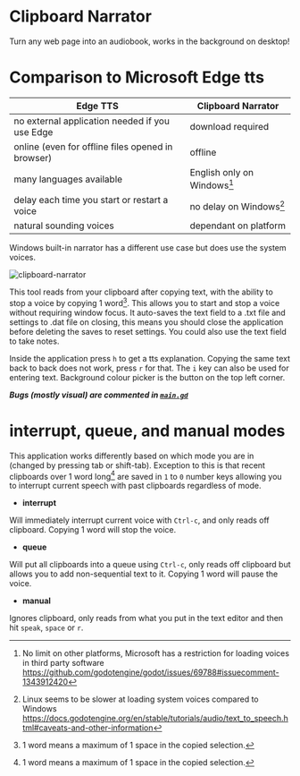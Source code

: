 # Clipboard Narrator
Turn any web page into an audiobook, works in the background on desktop!

# Comparison to Microsoft Edge tts
Edge TTS | Clipboard Narrator
|---|---|
no external application needed if you use Edge | download required
online (even for offline files opened in browser) | offline
many languages available | English only on Windows[^1]
delay each time you start or restart a voice | no delay on Windows[^2]
natural sounding voices | dependant on platform

Windows built-in narrator has a different use case but does use the system voices.

![clipboard-narrator](https://user-images.githubusercontent.com/19632758/210650475-b0b2d8f7-2791-43cc-88cf-d7060cb74884.png)

This tool reads from your clipboard after copying text, with the ability to stop a voice by copying 1 word[^3]. This allows you to start and stop a voice without requiring window focus. It auto-saves the text field to a .txt file and settings to .dat file on closing, this means you should close the application before deleting the saves to reset settings. You could also use the text field to take notes.

Inside the application press `h` to get a tts explanation. Copying the same text back to back does not work, press `r` for that. The `i` key can also be used for entering text. Background colour picker is the button on the top left corner.

***Bugs (mostly visual) are commented in [`main.gd`](main.gd#L20)***

# interrupt, queue, and manual modes
This application works differently based on which mode you are in (changed by pressing tab or shift-tab). Exception to this is that recent clipboards over 1 word long[^3] are saved in `1` to `0` number keys allowing you to interrupt current speech with past clipboards regardless of mode.

- **interrupt**

Will immediately interrupt current voice with `Ctrl-c`, and only reads off clipboard. Copying 1 word will stop the voice.

- **queue**

Will put all clipboards into a queue using `Ctrl-c`, only reads off clipboard but allows you to add non-sequential text to it. Copying 1 word will pause the voice.

- **manual**

Ignores clipboard, only reads from what you put in the text editor and then hit `speak`, `space` or `r`.

[^1]:No limit on other platforms, Microsoft has a restriction for loading voices in third party software https://github.com/godotengine/godot/issues/69788#issuecomment-1343912420
[^2]:Linux seems to be slower at loading system voices compared to Windows https://docs.godotengine.org/en/stable/tutorials/audio/text_to_speech.html#caveats-and-other-information
[^3]:1 word means a maximum of 1 space in the copied selection.
